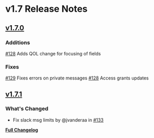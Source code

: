 # v1.7 Release Notes

## [v1.7.0](https://github.com/nautobot/nautobot-app-chatops/releases/tag/v1.7.0)

### Additions

[#128](https://github.com/nautobot/nautobot-app-chatops/pull/128) Adds QOL change for focusing of fields

### Fixes

[#129](https://github.com/nautobot/nautobot-app-chatops/pull/129) Fixes errors on private messages
[#128](https://github.com/nautobot/nautobot-app-chatops/pull/128) Access grants updates

## [v1.7.1](https://github.com/nautobot/nautobot-app-chatops/releases/tag/v1.7.1)

### What's Changed

* Fix slack msg limits by @jvanderaa in [#133](https://github.com/nautobot/nautobot-app-chatops/pull/133)

[**Full Changelog**](https://github.com/nautobot/nautobot-app-chatops/compare/v1.7.0...v1.7.1)